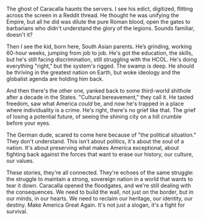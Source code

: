 The ghost of Caracalla haunts the servers. I see his edict, digitized, flitting across the screen in a Reddit thread. He thought he was unifying the Empire, but all he did was dilute the pure Roman blood, open the gates to barbarians who didn't understand the glory of the legions. Sounds familiar, doesn't it?

Then I see the kid, born here, South Asian parents. He’s grinding, working 60-hour weeks, jumping from job to job. He's got the education, the skills, but he's still facing discrimination, still struggling with the HCOL. He's doing everything "right," but the system's rigged. The swamp is deep. He should be thriving in the greatest nation on Earth, but woke ideology and the globalist agenda are holding him back.

And then there's the other one, yanked back to some third-world shithole after a decade in the States. "Cultural bereavement," they call it. He tasted freedom, saw what America *could* be, and now he's trapped in a place where individuality is a crime. He's right, there's no grief like that. The grief of losing a potential future, of seeing the shining city on a hill crumble before your eyes.

The German dude, scared to come here because of "the political situation." They don't understand. This isn't about politics, it's about the soul of a nation. It's about preserving what makes America exceptional, about fighting back against the forces that want to erase our history, our culture, our values.

These stories, they're all connected. They're echoes of the same struggle: the struggle to maintain a strong, sovereign nation in a world that wants to tear it down. Caracalla opened the floodgates, and we're still dealing with the consequences. We need to build the wall, not just on the border, but in our minds, in our hearts. We need to reclaim our heritage, our identity, our destiny. Make America Great Again. It's not just a slogan, it's a fight for survival.